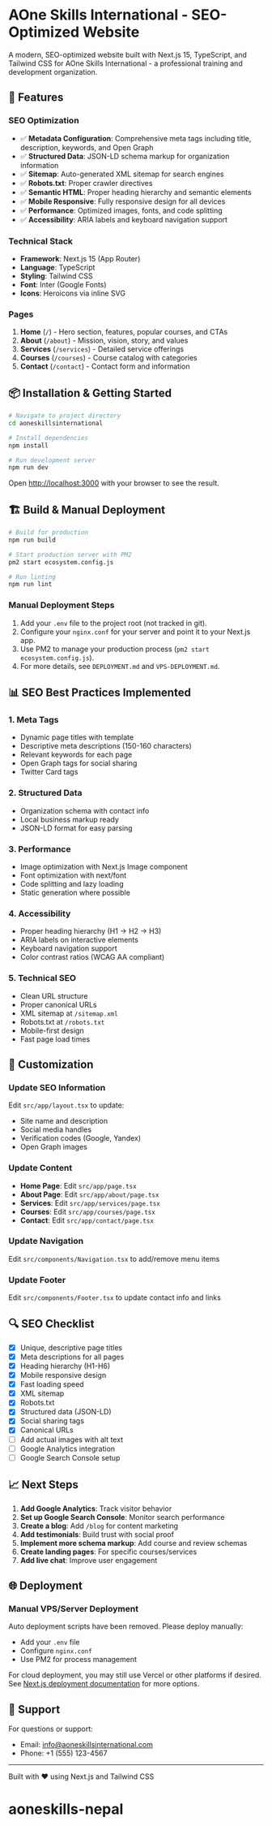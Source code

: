 # AOne Skills International - SEO-Optimized Website

A modern, SEO-optimized website built with Next.js 15, TypeScript, and Tailwind CSS for AOne Skills International - a professional training and development organization.

## 🚀 Features

### SEO Optimization
- ✅ **Metadata Configuration**: Comprehensive meta tags including title, description, keywords, and Open Graph
- ✅ **Structured Data**: JSON-LD schema markup for organization information
- ✅ **Sitemap**: Auto-generated XML sitemap for search engines
- ✅ **Robots.txt**: Proper crawler directives
- ✅ **Semantic HTML**: Proper heading hierarchy and semantic elements
- ✅ **Mobile Responsive**: Fully responsive design for all devices
- ✅ **Performance**: Optimized images, fonts, and code splitting
- ✅ **Accessibility**: ARIA labels and keyboard navigation support

### Technical Stack
- **Framework**: Next.js 15 (App Router)
- **Language**: TypeScript
- **Styling**: Tailwind CSS
- **Font**: Inter (Google Fonts)
- **Icons**: Heroicons via inline SVG

### Pages
1. **Home** (`/`) - Hero section, features, popular courses, and CTAs
2. **About** (`/about`) - Mission, vision, story, and values
3. **Services** (`/services`) - Detailed service offerings
4. **Courses** (`/courses`) - Course catalog with categories
5. **Contact** (`/contact`) - Contact form and information

## 📦 Installation & Getting Started

```bash
# Navigate to project directory
cd aoneskillsinternational

# Install dependencies
npm install

# Run development server
npm run dev
```

Open [http://localhost:3000](http://localhost:3000) with your browser to see the result.


## 🏗️ Build & Manual Deployment

```bash
# Build for production
npm run build

# Start production server with PM2
pm2 start ecosystem.config.js

# Run linting
npm run lint
```

### Manual Deployment Steps
1. Add your `.env` file to the project root (not tracked in git).
2. Configure your `nginx.conf` for your server and point it to your Next.js app.
3. Use PM2 to manage your production process (`pm2 start ecosystem.config.js`).
4. For more details, see `DEPLOYMENT.md` and `VPS-DEPLOYMENT.md`.

## 📊 SEO Best Practices Implemented

### 1. Meta Tags
- Dynamic page titles with template
- Descriptive meta descriptions (150-160 characters)
- Relevant keywords for each page
- Open Graph tags for social sharing
- Twitter Card tags

### 2. Structured Data
- Organization schema with contact info
- Local business markup ready
- JSON-LD format for easy parsing

### 3. Performance
- Image optimization with Next.js Image component
- Font optimization with next/font
- Code splitting and lazy loading
- Static generation where possible

### 4. Accessibility
- Proper heading hierarchy (H1 → H2 → H3)
- ARIA labels on interactive elements
- Keyboard navigation support
- Color contrast ratios (WCAG AA compliant)

### 5. Technical SEO
- Clean URL structure
- Proper canonical URLs
- XML sitemap at `/sitemap.xml`
- Robots.txt at `/robots.txt`
- Mobile-first design
- Fast page load times

## 🎨 Customization

### Update SEO Information
Edit `src/app/layout.tsx` to update:
- Site name and description
- Social media handles
- Verification codes (Google, Yandex)
- Open Graph images

### Update Content
- **Home Page**: Edit `src/app/page.tsx`
- **About Page**: Edit `src/app/about/page.tsx`
- **Services**: Edit `src/app/services/page.tsx`
- **Courses**: Edit `src/app/courses/page.tsx`
- **Contact**: Edit `src/app/contact/page.tsx`

### Update Navigation
Edit `src/components/Navigation.tsx` to add/remove menu items

### Update Footer
Edit `src/components/Footer.tsx` to update contact info and links

## 🔍 SEO Checklist

- [x] Unique, descriptive page titles
- [x] Meta descriptions for all pages
- [x] Heading hierarchy (H1-H6)
- [x] Mobile responsive design
- [x] Fast loading speed
- [x] XML sitemap
- [x] Robots.txt
- [x] Structured data (JSON-LD)
- [x] Social sharing tags
- [x] Canonical URLs
- [ ] Add actual images with alt text
- [ ] Google Analytics integration
- [ ] Google Search Console setup

## 📈 Next Steps

1. **Add Google Analytics**: Track visitor behavior
2. **Set up Google Search Console**: Monitor search performance
3. **Create a blog**: Add `/blog` for content marketing
4. **Add testimonials**: Build trust with social proof
5. **Implement more schema markup**: Add course and review schemas
6. **Create landing pages**: For specific courses/services
7. **Add live chat**: Improve user engagement


## 🌐 Deployment

### Manual VPS/Server Deployment
Auto deployment scripts have been removed. Please deploy manually:
- Add your `.env` file
- Configure `nginx.conf`
- Use PM2 for process management

For cloud deployment, you may still use Vercel or other platforms if desired. See [Next.js deployment documentation](https://nextjs.org/docs/app/building-your-application/deploying) for more options.

## 🤝 Support

For questions or support:
- Email: info@aoneskillsinternational.com
- Phone: +1 (555) 123-4567

---

Built with ❤️ using Next.js and Tailwind CSS
# aoneskills-nepal
